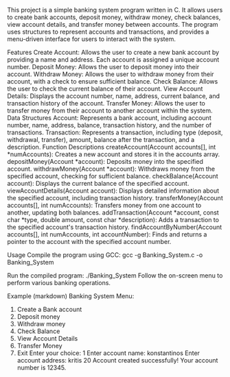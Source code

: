 This project is a simple banking system program written in C. It allows users to create bank accounts, deposit money, withdraw money, check balances, view account details, and transfer money between accounts. The program uses structures to represent accounts and transactions, and provides a menu-driven interface for users to interact with the system.

Features
Create Account: Allows the user to create a new bank account by providing a name and address. Each account is assigned a unique account number.
Deposit Money: Allows the user to deposit money into their account.
Withdraw Money: Allows the user to withdraw money from their account, with a check to ensure sufficient balance.
Check Balance: Allows the user to check the current balance of their account.
View Account Details: Displays the account number, name, address, current balance, and transaction history of the account.
Transfer Money: Allows the user to transfer money from their account to another account within the system.
Data Structures
Account: Represents a bank account, including account number, name, address, balance, transaction history, and the number of transactions.
Transaction: Represents a transaction, including type (deposit, withdrawal, transfer), amount, balance after the transaction, and a description.
Function Descriptions
createAccount(Account accounts[], int *numAccounts): Creates a new account and stores it in the accounts array.
depositMoney(Account *account): Deposits money into the specified account.
withdrawMoney(Account *account): Withdraws money from the specified account, checking for sufficient balance.
checkBalance(Account account): Displays the current balance of the specified account.
viewAccountDetails(Account account): Displays detailed information about the specified account, including transaction history.
transferMoney(Account accounts[], int numAccounts): Transfers money from one account to another, updating both balances.
addTransaction(Account *account, const char *type, double amount, const char *description): Adds a transaction to the specified account's transaction history.
findAccountByNumber(Account accounts[], int numAccounts, int accountNumber): Finds and returns a pointer to the account with the specified account number.

Usage
Compile the program using GCC:
gcc -g Banking_System.c -o Banking_System

Run the compiled program:
./Banking_System
Follow the on-screen menu to perform various banking operations.

Example
(markdown)
Banking System Menu:
1. Create a Bank account
2. Deposit money
3. Withdraw money
4. Check Balance
5. View Account Details
6. Transfer Money
7. Exit
Enter your choice: 1
Enter account name: konstantinos
Enter account address: kritis 20
Account created successfully! Your account number is 12345.
